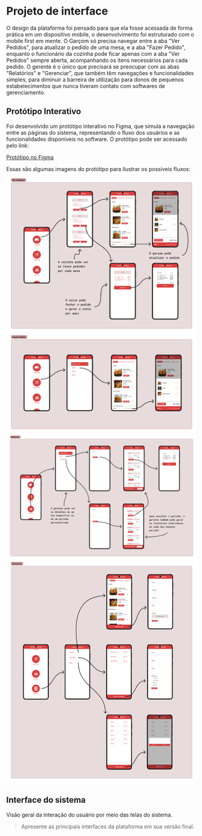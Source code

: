# Projeto de interface

O design da plataforma foi pensado para que ela fosse acessada de forma prática em um dispositivo mobile, o desenvolvimento foi estruturado com o mobile first em mente. O Garçom só precisa navegar entre a aba "Ver Pedidos", para atualizar o pedido de uma mesa, e a aba "Fazer Pedido", enquanto o funcionário da cozinha pode ficar apenas com a aba "Ver Pedidos" sempre aberta, acompanhando os itens necessários para cada pedido. O gerente é o único que precisará se preocupar com as abas "Relatórios" e "Gerenciar", que também têm navegações e funcionalidades simples, para diminuir a barreira de utilização para donos de pequenos estabelecimentos que nunca tiveram contato com softwares de gerenciamento.

## Protótipo Interativo

Foi desenvolvido um protótipo interativo no Figma, que simula a navegação entre as páginas do sistema, representando o fluxo dos usuários e as funcionalidades disponíveis no software. O protótipo pode ser acessado pelo link:

[Protótipo no Figma](https://www.figma.com/proto/nH6rQi0QrZbK4ZekkkOqRM/YourRestaurantManager?node-id=0-1&t=AHT5DP8cQSB2HPH7-1)

Essas são algumas imagens do protótipo para ilustrar os possíveis fluxos:

![Ver pedidos](./images/fluxo1-ver-pedidos.png)
![Fazer pedido](./images/fluxo2-fazer-pedidos.png)
![Relatorios](./images/fluxo3-relatorios.png)
![Gerenciar](./images/fluxo4-gerenciar.png)

## Interface do sistema

Visão geral da interação do usuário por meio das telas do sistema. 

> Apresente as principais interfaces da plataforma em sua versão final.
